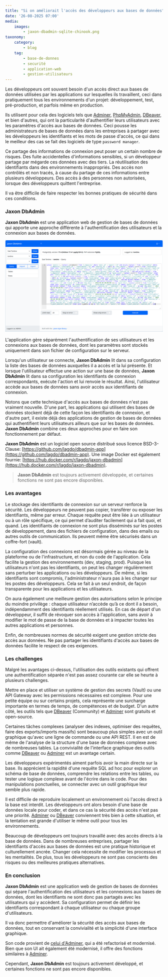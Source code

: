 ```yaml
---
title: "Si on améliorait l'accès des développeurs aux bases de données"
date: '26-08-2025 07:00'
media:
    images:
        - jaxon-dbadmin-sqlite-chinook.png
taxonomy:
    category:
        - blog
    tag:
        - base-de-donnes
        - securité
        - application-web
        - gestion-utilisateurs
---
```


Les développeurs ont souvent besoin d'un accès direct aux bases de données utilisées par les applications sur lesquelles ils travaillent, ceci dans pratiquement tous les environnements d'un projet: développement, test, pré-production, et parfois même en production.

Ils utilisent pour cela des logiciels tels que [Adminer](https://www.adminer.org/), [PhpMyAdmin](https://www.phpmyadmin.net/), [DBeaver](https://dbeaver.io/), et bien d'autres, qui ont la particularité d'authentifier leurs utilisateurs avec les paramètres d'accès aux bases de données.
Ceci pousse les administrateurs de bases de données dans les entreprises à partager avec les développeurs les identifiants et les mots de passe d'accès, ce qui dans le meilleur des cas se fait des logiciels de type `password manager`.

Ce partage des informations de connexion peut poser un certain nombre de risques.
Des fuite accidentelles d'informations sensibles, si un développeur partage par mégarde ces données avec des tiers.
La réutilisation des identifiants dans des environnements inappropriés.
Des accès non contrôlés et non tracés, à cause du partage de ces informations entre plusieurs développeurs.
Des accès à des personnes non autorisées, lorsque des développeurs quittent l'entreprise.

Il va être difficile de faire respecter les bonnes pratiques de sécurité dans ces conditions.

### Jaxon DbAdmin

**Jaxon DbAdmin** est une application web de gestion de bases de données qui apporte une approche différente à l'authentification des utilisateurs et la connexion aux bases de données.

[![jaxon-dbadmin-pgsql-query](./jaxon-dbadmin-pgsql-query.png)](./jaxon-dbadmin-pgsql-query.png)

L'application gère séparément l'authentification de ses utilisateurs et les connexions aux bases de données, dont les paramètres sont stockés uniquement dans son fichier de configuration sur le serveur.

Lorsqu'un utilisateur se connecte, **Jaxon DbAdmin** lit dans sa configuration la liste des bases de données auxquelles il a accès et la lui présente.
Et lorsque l'utilisateur effectue une action sur une base de données, **Jaxon DbAdmin** lit dans sa configuration les identifiants de connexion correspondants, exécute l'action et lui renvoie le résultat.
Ainsi, l'utilisateur accède aux bases de données sans avoir accès aux identifiants de connexion.

Notons que cette technique d'accès aux bases de données n'est pas vraiment nouvelle.
D'une part, les applications qui utilisent des bases de données stockent déjà de cette façon les identifiants de connexion, et d'autre part, il existe déjà des applications de gestion de bases de données qui authentifient leurs utilisateurs ailleurs que sur les bases de données.
**Jaxon DbAdmin** combine ces deux approches pour en faire son fonctionnement par défaut.

**Jaxon DbAdmin** est un logiciel open source distribué sous licence BSD-3-Clause: [https://github.com/lagdo/dbadmin-app](https://github.com/lagdo/dbadmin-app).
Une image Docker est également fournie: [https://hub.docker.com/r/lagdo/jaxon-dbadmin](https://hub.docker.com/r/lagdo/jaxon-dbadmin).

> **Jaxon DbAdmin** est toujours activement développée, et certaines fonctions ne sont pas encore disponibles.

### Les avantages

Le stockage des identifiants de connexion sur un serveur renforce la sécurité.
Les développeurs ne peuvent pas copier, transférer ou exposer les identifiants, même par erreur.
Chaque requête peut être liée à un utilisateur ou à un rôle spécifique, ce qui permet d’auditer facilement qui a fait quoi, et quand.
Les identifiants de connexion ne sont plus disséminés sur les postes de développement, dans des fichiers de configuration, dans des emails ou autres outils de communication. Ils peuvent même être sécurisés dans un coffre-fort (vault).

La configuration des connexions est désormais gérée au niveau de la plateforme ou de l'infrastructure, et non du code de l'application. Cela facilite la gestion des environnements (dev, staging, prod).
Puisque les utilisateurs n'ont pas les identifiants, on peut les changer régulièrement sans perturber les applications ou les développeurs.
De même, si les identifiants sont compromis, l'administrateur n'aura pas à les changer sur les postes des développeurs. Cela se fait à un seul endroit, de façon transparente pour les applications et les utilisateurs.

On aura également une meilleure gestion des autorisations selon le principe du moindre privilège : chaque utilisateur n’accède qu’à ce dont il a besoin, indépendamment des identifiants réellement utilisés.
En cas de départ d'un développeur, il suffit de révoquer son accès à l'application, sans avoir à modifier le mot de passe de la base de données et à impacter toutes les autres applications et personnes.

Enfin, de nombreuses normes de sécurité exigent une gestion stricte des accès aux données.
Ne pas partager les identifiants d'accès aux bases de données facilite le respect de ces exigences.

### Les challenges

Malgré les avantages ci-dessus, l'utilisation des outils existants qui offrent une authentification séparée n'est pas assez courante car elle se heurte à plusieurs challenges.

Mettre en place et utiliser un système de gestion des secrets (Vault) ou une API Gateway avec les permissions nécessaires est complexe. Pour une petite équipe ou sur certains projets, cela représente une surcharge importante en termes de temps, de compétences et de budget.
D'un autre côté, les outils tels que [DBeaver](https://dbeaver.io/) (Community) et [Adminer](https://www.adminer.org/) sont gratuits et open-source.

Certaines tâches complexes (analyser des indexes, optimiser des requêtes, faire des exports/imports massifs) sont beaucoup plus simples avec un outil graphique qu'avec une ligne de commande ou une API REST.
Il en est de même de l'analyse de la structure d'une base de données complexe avec de nombreuses tables.
La convivialité de l'interface graphique des outils comme [DBeaver](https://dbeaver.io/) ou [Adminer](https://www.adminer.org/) est un avantage certain.

Les développeurs expérimentés aiment parfois avoir la main directe sur la base.
Ils apprécient la rapidité d'une requête SQL ad hoc pour explorer un schéma de base de données, comprendre les relations entre les tables, ou tester une logique complexe avant de l'écrire dans le code.
Pour des manipulations ponctuelles, se connecter avec un outil graphique leur semble plus rapide.

Il est difficile de reproduire localement un environnement où l'accès direct à la base est interdit.
Les développeurs ont alors besoin d'une base de données locale pour coder, et dans ce cas la sécurité des accès n'est pas une priorité.
[Adminer](https://www.adminer.org/) ou [DBeaver](https://dbeaver.io/) conviennent très bien à cette situation, et la tentation est grande d'utiliser le même outil pour tous les environnements.

Beaucoup de développeurs ont toujours travaillé avec des accès directs à la base de données.
Dans de nombreuses entreprises, partager les identifiants d'accès aux bases de données est une pratique historique et culturellement ancrée. Changer cela nécessite de modifier les processus et les mentalités.
De plus, tous les développeurs ne sont pas conscients des risques ou des meilleures pratiques alternatives.

### En conclusion

**Jaxon DbAdmin** est une application web de gestion de bases de données qui sépare l'authentification des utilisateurs et les connexions aux bases de données, dont les identifiants ne sont donc pas partagés avec les utilisateurs qui y accèdent.
Sa configuration permet de définir les identifiants correspondant à chaque utilisateur ou chaque groupe d'utilisateurs.

Il va donc permettre d'améliorer la sécurité des accès aux bases de données, tout en conservant la convivialité et la simplicité d'une interface graphique.

Son code provient de [celui d'Adminer](https://github.com/vrana/adminer/), qui a été refactorisé et modernisé. Bien que son UI ait également été modernisé, il offre des fonctions similaires à [Adminer](https://www.adminer.org/).

Cependant, **Jaxon DbAdmin** est toujours activement développé, et certaines fonctions ne sont pas encore disponibles.
